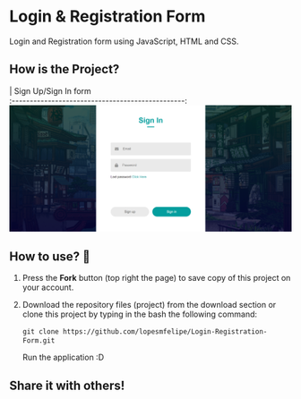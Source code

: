 # Login & Registration Form

Login and Registration form using JavaScript, HTML and CSS.



## How is the Project?

|               Sign Up/Sign In form               
:------------------------------------------------:
 ![Sign Up/Sign In](login-registration-form.png)


## How to use? 🔌
1. Press the **Fork** button (top right the page) to save copy of this project on your account.

2. Download the repository files (project) from the download section or clone this project by typing in the bash the following command:

       git clone https://github.com/lopesmfelipe/Login-Registration-Form.git
   Run the application :D
 

## Share it with others!
